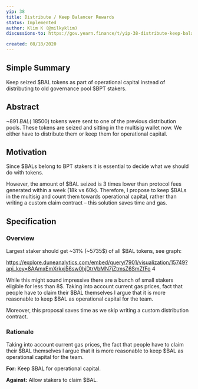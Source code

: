 ```yaml
---
yip: 38
title: Distribute / Keep Balancer Rewards
status: Implemented
author: Klim K (@milkyklim)
discussions-to: https://gov.yearn.finance/t/yip-38-distribute-keep-balancer-rewards/2436

created: 08/18/2020
---
```


<!--You can leave these HTML comments in your merged SIP and delete the visible duplicate text guides, they will not appear and may be helpful to refer to if you edit it again. This is the suggested template for new SIPs. Note that an SIP number will be assigned by an editor. When opening a pull request to submit your SIP, please use an abbreviated title in the filename, `sip-draft_title_abbrev.md`. The title should be 44 characters or less.-->

## Simple Summary

<!--"If you can't explain it simply, you don't understand it well enough." Simply describe the outcome the proposed changes intends to achieve. This should be non-technical and accessible to a casual community member.-->

Keep seized $BAL tokens as part of operational capital instead of distributing to old governance pool $BPT stakers.

## Abstract

<!--A short (~200 word) description of the proposed change, the abstract should clearly describe the proposed change. This is what *will* be done if the SIP is implemented, not *why* it should be done or *how* it will be done. If the SIP proposes deploying a new contract, write, "we propose to deploy a new contract that will do x".-->

~891 $BAL (~18500$) tokens were sent to one of the previous distribution pools. These tokens are seized and sitting in the multisig wallet now. We either have to distribute them or keep them for operational capital.

## Motivation

<!--This is the problem statement. This is the *why* of the SIP. It should clearly explain *why* the current state of the protocol is inadequate.  It is critical that you explain *why* the change is needed, if the SIP proposes changing how something is calculated, you must address *why* the current calculation is innaccurate or wrong. This is not the place to describe how the SIP will address the issue!-->

Since \$BALs belong to BPT stakers it is essential to decide what we should do with tokens.

However, the amount of $BAL seized is 3 times lower than protocol fees generated within a week (18k vs 60k). Therefore, I propose to keep $BALs in the multisig and count them towards operational capital, rather than writing a custom claim contract – this solution saves time and gas.

## Specification

<!--The specification should describe the syntax and semantics of any new feature, there are five sections
1. Overview
2. Rationale
3. Technical Specification
4. Test Cases
5. Configurable Values
-->

### Overview

<!--This is a high level overview of *how* the SIP will solve the problem. The overview should clearly describe how the new feature will be implemented.-->

Largest staker should get ~31% (~5735$) of all $BAL tokens, see graph:

https://explore.duneanalytics.com/embed/query/7901/visualization/15749?api_key=8AAmxEmXrkxj56sw0hjDtrVbMN7jZtmsZ6SmZfFo 4

While this might sound impressive there are a bunch of small stakers eligible for less than 8$. Taking into account current gas prices, fact that people have to claim their $BAL themselves I argue that it is more reasonable to keep \$BAL as operational capital for the team.

Moreover, this proposal saves time as we skip writing a custom distribution contract.

### Rationale

<!--This is where you explain the reasoning behind how you propose to solve the problem. Why did you propose to implement the change in this way, what were the considerations and trade-offs. The rationale fleshes out what motivated the design and why particular design decisions were made. It should describe alternate designs that were considered and related work. The rationale may also provide evidence of consensus within the community, and should discuss important objections or concerns raised during discussion.-->

Taking into account current gas prices, the fact that people have to claim their $BAL themselves I argue that it is more reasonable to keep $BAL as operational capital for the team.

**For:** Keep \$BAL for operational capital.

**Against:** Allow stakers to claim \$BAL.
